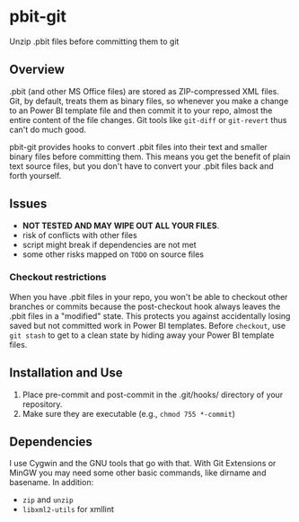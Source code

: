 # pbit-git
Unzip .pbit files before committing them to git

## Overview
.pbit (and other MS Office files) are stored as ZIP-compressed XML files. Git, by default, treats them as binary files, so whenever you make a change to an Power BI template file and then commit it to your repo, almost the entire content of the file changes. Git tools like `git-diff` or `git-revert` thus can't do much good. 

pbit-git provides hooks to convert .pbit files into their text and smaller binary files before committing them. This means you get the benefit of plain text source files, but you don't have to convert your .pbit files back and forth yourself.

## Issues
 - **NOT TESTED AND MAY WIPE OUT ALL YOUR FILES**.
 - risk of conflicts with other files
 - script might break if dependencies are not met
 - some other risks mapped on `TODO` on source files

### Checkout restrictions
When you have .pbit files in your repo, you won't be able to checkout other branches or commits because the post-checkout hook always leaves the .pbit files in a "modified" state. This protects you against accidentally losing saved but not committed work in Power BI templates. Before `checkout`, use `git stash` to get to a clean state by hiding away your Power BI template files.

## Installation and Use
1. Place pre-commit and post-commit in the .git/hooks/ directory of your repository. 
2. Make sure they are executable (e.g., `chmod 755 *-commit`)

## Dependencies
I use Cygwin and the GNU tools that go with that. With Git Extensions or MinGW you may need some other basic commands, like dirname and basename. In addition:
* `zip` and `unzip`
* `libxml2-utils` for xmllint